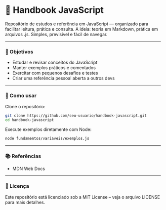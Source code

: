 # 📘 Handbook JavaScript

Repositório de estudos e referência em JavaScript — organizado para facilitar leitura, prática e consulta. A ideia: teoria em Markdown, prática em arquivos .js. Simples, previsível e fácil de navegar.

---

### 🎯 Objetivos

- Estudar e revisar conceitos do JavaScript
- Manter exemplos práticos e comentados
- Exercitar com pequenos desafios e testes
- Criar uma referência pessoal aberta a outros devs

---

### 🚀 Como usar

Clone o repositório:

```bash
git clone https://github.com/seu-usuario/handbook-javascript.git
cd handbook-javascript
```

Execute exemplos diretamente com Node:

```bash
node fundamentos/variaveis/exemplos.js
```

---

### 📚 Referências

- MDN Web Docs
<!-- - Eloquent JavaScript
- You Don’t Know JS (Kyle Simpson) -->

---

### 📄 Licença

Este repositório está licenciado sob a MIT License – veja o arquivo LICENSE
para mais detalhes.
